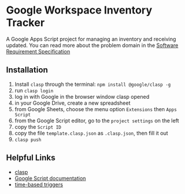 # Google Workspace Inventory Tracker

A Google Apps Script project for managing an inventory and receiving updated.
You can read more about the problem domain in the [Software Requirement Specification](https://docs.google.com/document/d/1zdaqsVS-UOCbw-VkDh3TJ3JkHn0hiCWYqIpun7r6jnY/edit?usp=sharing)

## Installation

1. Install `clasp` through the terminal: `npm install @google/clasp -g`
2. run `clasp login`
3. log in with Google in the browser window clasp opened
4. in your Google Drive, create a new spreadsheet
5. from Google Sheets, choose the menu option `Extensions` then `Apps Script`
6. from the Google Script editor, go to the `project settings` on the left
7. copy the `Script ID`
8. copy the file `template.clasp.json` as `.clasp.json`, then fill it out
9. `clasp push` 


## Helpful Links

- [clasp](https://developers.google.com/apps-script/guides/clasp)
- [Google Script documentation](https://developers.google.com/apps-script/reference)
- [time-based triggers](https://developers.google.com/apps-script/guides/triggers/installable)